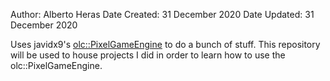 Author: Alberto Heras
Date Created: 31 December 2020
Date Updated: 31 December 2020

Uses javidx9's [olc::PixelGameEngine](https://github.com/OneLoneCoder/olcPixelGameEngine) to do a bunch of stuff. This repository will be used to house projects I did in order to learn how to use the olc::PixelGameEngine.

